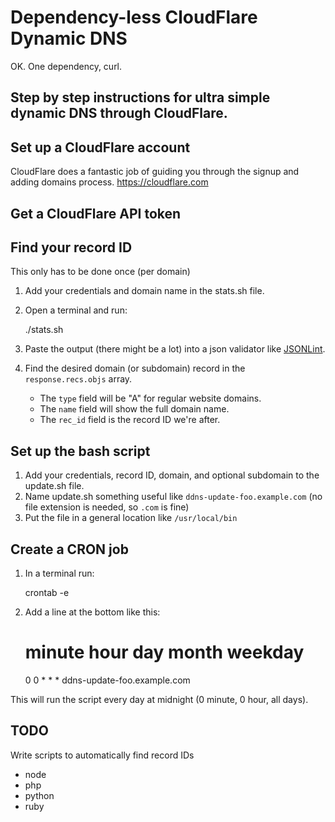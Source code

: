 # Dependency-less CloudFlare Dynamic DNS

OK. One dependency, curl.

## Step by step instructions for ultra simple dynamic DNS through CloudFlare.

## Set up a CloudFlare account

CloudFlare does a fantastic job of guiding you through the signup and adding domains process. https://cloudflare.com

## Get a CloudFlare API token

## Find your record ID

This only has to be done once (per domain)

1. Add your credentials and domain name in the stats.sh file.
2. Open a terminal and run:

	./stats.sh

3. Paste the output (there might be a lot) into a json validator like [JSONLint](http://jsonlint.com).
4. Find the desired domain (or subdomain) record in the `response.recs.objs` array.
	* The `type` field will be "A" for regular website domains.
	* The `name` field will show the full domain name.
	* The `rec_id` field is the record ID we're after.

## Set up the bash script

1. Add your credentials, record ID, domain, and optional subdomain to the update.sh file.
2. Name update.sh something useful like `ddns-update-foo.example.com` (no file extension is needed, so `.com` is fine)
3. Put the file in a general location like `/usr/local/bin`

## Create a CRON job

1. In a terminal run:

	crontab -e

2. Add a line at the bottom like this:

	# minute hour day month weekday
	0 0 * * * ddns-update-foo.example.com

This will run the script every day at midnight (0 minute, 0 hour, all days).

## TODO

Write scripts to automatically find record IDs

* node
* php
* python
* ruby
